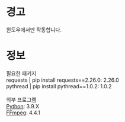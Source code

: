 # 경고
윈도우에서만 작동합니다.

# 정보
필요한 패키지 <br>
requests | pip install requests==2.26.0: 2.26.0<br>
pythread | pip install pythread==1.0.2: 1.0.2 <br>
<br>
외부 프로그램 <br>
[Python](https://python.org/): 3.9.X<br>
[FFmpeg](https://github.com/GyanD/codexffmpeg/releases/): 4.4.1
